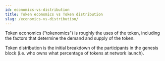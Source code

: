 ```yaml
---
id: economics-vs-distribution
title: Token economics vs Token distribution
slag: /economics-vs-distribution/
---
```


Token economics ("tokenomics") is roughly the uses of the token, including the factors that
determine the demand and supply of the token.

Token distribution is the initial breakdown of the participants in the genesis block (i.e. who owns
what percentage of tokens at network launch).